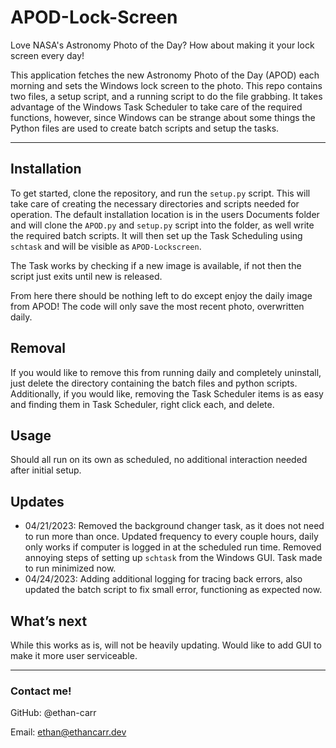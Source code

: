 # APOD-Lock-Screen

Love NASA's Astronomy Photo of the Day? How about making it your lock screen every day!

This application fetches the new Astronomy Photo of the Day (APOD) each morning and sets the Windows lock screen to the photo. This repo contains two files, a setup script, and a running script to do the file grabbing. 
It takes advantage of the Windows Task Scheduler to take care of the required functions, however, since Windows can be strange about some things the Python files are used to create batch scripts and setup the tasks. 

***

## Installation

To get started, clone the repository, and run the `setup.py` script. This will take care of creating the necessary directories and scripts needed for operation. The default installation location is in the users Documents folder and will clone the `APOD.py` and `setup.py` script into the folder, as well write the required batch scripts. It will then set up the Task Scheduling using `schtask` and will be visible as `APOD-Lockscreen`.

The Task works by checking if a new image is available, if not then the script just exits until new is released.

From here there should be nothing left to do except enjoy the daily image from APOD! The code will only save the most recent photo, overwritten daily. 

## Removal

If you would like to remove this from running daily and completely uninstall, just delete the directory containing the batch files and python scripts. Additionally, if you would like, removing the Task Scheduler items is as easy and finding them in Task Scheduler, right click each, and delete. 

## Usage

Should all run on its own as scheduled, no additional interaction needed after initial setup.

## Updates

- 04/21/2023: Removed the background changer task, as it does not need to run more than once. Updated frequency to every couple hours, daily only works if computer is logged in at the scheduled run time. Removed annoying steps of setting up `schtask` from the Windows GUI. Task made to run minimized now.
- 04/24/2023: Adding additional logging for tracing back errors, also updated the batch script to fix small error, functioning as expected now.

## What’s next

While this works as is, will not be heavily updating. Would like to add GUI to make it more user serviceable.

***

### Contact me!

GitHub: @ethan-carr

Email: ethan@ethancarr.dev

